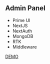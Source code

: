 ## Admin Panel 

- Prime UI
- NextJS
- NextAuth
- MongoDB
- RTK
- Middleware

[DEMO](https://prime-admin-next.vercel.app)